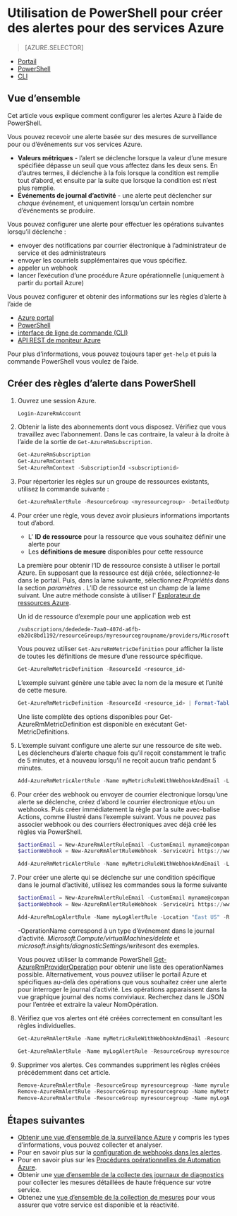 <properties
    pageTitle="Utilisation de PowerShell pour créer des alertes pour des services Azure | Microsoft Azure"
    description="Utilisation de PowerShell pour créer des alertes Azure, qui peuvent déclencher des notifications ou automation lorsque les conditions spécifiées sont remplies."
    authors="rboucher"
    manager="carolz"
    editor=""
    services="monitoring-and-diagnostics"
    documentationCenter="monitoring-and-diagnostics"/>

<tags
    ms.service="monitoring-and-diagnostics"
    ms.workload="na"
    ms.tgt_pltfrm="na"
    ms.devlang="na"
    ms.topic="article"
    ms.date="10/20/2016"
    ms.author="robb"/>

# <a name="use-powershell-to-create-alerts-for-azure-services"></a>Utilisation de PowerShell pour créer des alertes pour des services Azure

> [AZURE.SELECTOR]
- [Portail](insights-alerts-portal.md)
- [PowerShell](insights-alerts-powershell.md)
- [CLI](insights-alerts-command-line-interface.md)

## <a name="overview"></a>Vue d’ensemble

Cet article vous explique comment configurer les alertes Azure à l’aide de PowerShell.  

Vous pouvez recevoir une alerte basée sur des mesures de surveillance pour ou d’événements sur vos services Azure.

- **Valeurs métriques** - l’alert se déclenche lorsque la valeur d’une mesure spécifiée dépasse un seuil que vous affectez dans les deux sens. En d’autres termes, il déclenche à la fois lorsque la condition est remplie tout d’abord, et ensuite par la suite que lorsque la condition est n’est plus remplie.    
- **Événements de journal d’activité** - une alerte peut déclencher sur *chaque* événement, et uniquement lorsqu’un certain nombre d’événements se produire.

Vous pouvez configurer une alerte pour effectuer les opérations suivantes lorsqu’il déclenche :

- envoyer des notifications par courrier électronique à l’administrateur de service et des administrateurs
- envoyer les courriels supplémentaires que vous spécifiez.
- appeler un webhook
- lancer l’exécution d’une procédure Azure opérationnelle (uniquement à partir du portail Azure)

Vous pouvez configurer et obtenir des informations sur les règles d’alerte à l’aide de

- [Azure portal](insights-alerts-portal.md)
- [PowerShell](insights-alerts-powershell.md)
- [interface de ligne de commande (CLI)](insights-alerts-command-line-interface.md)
- [API REST de moniteur Azure](https://msdn.microsoft.com/library/azure/dn931945.aspx)


Pour plus d’informations, vous pouvez toujours taper ```get-help``` et puis la commande PowerShell vous voulez de l’aide.

## <a name="create-alert-rules-in-powershell"></a>Créer des règles d’alerte dans PowerShell

1. Ouvrez une session Azure.   

    ```PowerShell
    Login-AzureRmAccount

    ```

2. Obtenir la liste des abonnements dont vous disposez. Vérifiez que vous travaillez avec l’abonnement. Dans le cas contraire, la valeur à la droite à l’aide de la sortie de `Get-AzureRmSubscription`.

    ```PowerShell
    Get-AzureRmSubscription
    Get-AzureRmContext
    Set-AzureRmContext -SubscriptionId <subscriptionid>
    ```

3.  Pour répertorier les règles sur un groupe de ressources existants, utilisez la commande suivante :

    ```PowerShell
    Get-AzureRmAlertRule -ResourceGroup <myresourcegroup> -DetailedOutput
    ```

4. Pour créer une règle, vous devez avoir plusieurs informations importants tout d’abord. 
    - L' **ID de ressource** pour la ressource que vous souhaitez définir une alerte pour
    - Les **définitions de mesure** disponibles pour cette ressource

    La première pour obtenir l’ID de ressource consiste à utiliser le portail Azure. En supposant que la ressource est déjà créée, sélectionnez-le dans le portail. Puis, dans la lame suivante, sélectionnez *Propriétés* dans la section *paramètres* . L’ID de ressource est un champ de la lame suivant. Une autre méthode consiste à utiliser l' [Explorateur de ressources Azure](https://resources.azure.com/).

    Un id de ressource d’exemple pour une application web est

    ```
    /subscriptions/dededede-7aa0-407d-a6fb-eb20c8bd1192/resourceGroups/myresourcegroupname/providers/Microsoft.Web/sites/mywebsitename
    ```

    Vous pouvez utiliser `Get-AzureRmMetricDefinition` pour afficher la liste de toutes les définitions de mesure d’une ressource spécifique.

    ```PowerShell
    Get-AzureRmMetricDefinition -ResourceId <resource_id>
    ```

    L’exemple suivant génère une table avec la nom de la mesure et l’unité de cette mesure.

    ```PowerShell
    Get-AzureRmMetricDefinition -ResourceId <resource_id> | Format-Table -Property Name,Unit

    ```
    Une liste complète des options disponibles pour Get-AzureRmMetricDefinition est disponible en exécutant Get-MetricDefinitions.


5. L’exemple suivant configure une alerte sur une ressource de site web. Les déclencheurs d’alerte chaque fois qu’il reçoit constamment le trafic de 5 minutes, et à nouveau lorsqu’il ne reçoit aucun trafic pendant 5 minutes.

    ```PowerShell
    Add-AzureRmMetricAlertRule -Name myMetricRuleWithWebhookAndEmail -Location "East US" -ResourceGroup myresourcegroup -TargetResourceId /subscriptions/dededede-7aa0-407d-a6fb-eb20c8bd1192/resourceGroups/myresourcegroupname/providers/Microsoft.Web/sites/mywebsitename -MetricName "BytesReceived" -Operator GreaterThan -Threshold 2 -WindowSize 00:05:00 -TimeAggregationOperator Total -Description "alert on any website activity"

    ```

6. Pour créer des webhook ou envoyer de courrier électronique lorsqu’une alerte se déclenche, créez d’abord le courrier électronique et/ou un webhooks. Puis créer immédiatement la règle par la suite avec-balise Actions, comme illustré dans l’exemple suivant. Vous ne pouvez pas associer webhook ou des courriers électroniques avec déjà créé les règles via PowerShell.


    ```PowerShell
    $actionEmail = New-AzureRmAlertRuleEmail -CustomEmail myname@company.com
    $actionWebhook = New-AzureRmAlertRuleWebhook -ServiceUri https://www.contoso.com?token=mytoken

    Add-AzureRmMetricAlertRule -Name myMetricRuleWithWebhookAndEmail -Location "East US" -ResourceGroup myresourcegroup -TargetResourceId /subscriptions/dededede-7aa0-407d-a6fb-eb20c8bd1192/resourceGroups/myresourcegroupname/providers/Microsoft.Web/sites/mywebsitename -MetricName "BytesReceived" -Operator GreaterThan -Threshold 2 -WindowSize 00:05:00 -TimeAggregationOperator Total -Actions $actionEmail, $actionWebhook -Description "alert on any website activity"
    ```


7. Pour créer une alerte qui se déclenche sur une condition spécifique dans le journal d’activité, utilisez les commandes sous la forme suivante

    ```PowerShell
    $actionEmail = New-AzureRmAlertRuleEmail -CustomEmail myname@company.com
    $actionWebhook = New-AzureRmAlertRuleWebhook -ServiceUri https://www.contoso.com?token=mytoken

    Add-AzureRmLogAlertRule -Name myLogAlertRule -Location "East US" -ResourceGroup myresourcegroup -OperationName microsoft.web/sites/start/action -Status Succeeded -TargetResourceGroup resourcegroupbeingmonitored -Actions $actionEmail, $actionWebhook
    ```

    -OperationName correspond à un type d’événement dans le journal d’activité. *Microsoft.Compute/virtualMachines/delete* et *microsoft.insights/diagnosticSettings/write*sont des exemples.

    Vous pouvez utiliser la commande PowerShell [Get-AzureRmProviderOperation](https://msdn.microsoft.com/library/mt603720.aspx) pour obtenir une liste des operationNames possible. Alternativement, vous pouvez utiliser le portail Azure et spécifiques au-delà des opérations que vous souhaitez créer une alerte pour interroger le journal d’activité. Les opérations apparaissent dans la vue graphique journal des noms conviviaux. Recherchez dans le JSON pour l’entrée et extraire la valeur NomOpération.   

8. Vérifiez que vos alertes ont été créées correctement en consultant les règles individuelles.

    ```PowerShell
    Get-AzureRmAlertRule -Name myMetricRuleWithWebhookAndEmail -ResourceGroup myresourcegroup -DetailedOutput

    Get-AzureRmAlertRule -Name myLogAlertRule -ResourceGroup myresourcegroup -DetailedOutput
    ```

9. Supprimer vos alertes. Ces commandes suppriment les règles créées précédemment dans cet article.

    ```PowerShell
    Remove-AzureRmAlertRule -ResourceGroup myresourcegroup -Name myrule
    Remove-AzureRmAlertRule -ResourceGroup myresourcegroup -Name myMetricRuleWithWebhookAndEmail
    Remove-AzureRmAlertRule -ResourceGroup myresourcegroup -Name myLogAlertRule
    ```

## <a name="next-steps"></a>Étapes suivantes

* [Obtenir une vue d’ensemble de la surveillance Azure](monitoring-overview.md) y compris les types d’informations, vous pouvez collecter et analyser.
* Pour en savoir plus sur la [configuration de webhooks dans les alertes](insights-webhooks-alerts.md).
* Pour en savoir plus sur les [Procédures opérationnelles de Automation Azure](..\automation\automation-starting-a-runbook.md).
* Obtenir une [vue d’ensemble de la collecte des journaux de diagnostics](monitoring-overview-of-diagnostic-logs.md) pour collecter les mesures détaillées de haute fréquence sur votre service.
* Obtenez une [vue d’ensemble de la collection de mesures](insights-how-to-customize-monitoring.md) pour vous assurer que votre service est disponible et la réactivité.
